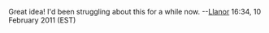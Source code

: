 Great idea! I'd been struggling about this for a while now.
--[Llanor](User:MooNFisH "wikilink") 16:34, 10 February 2011 (EST)
